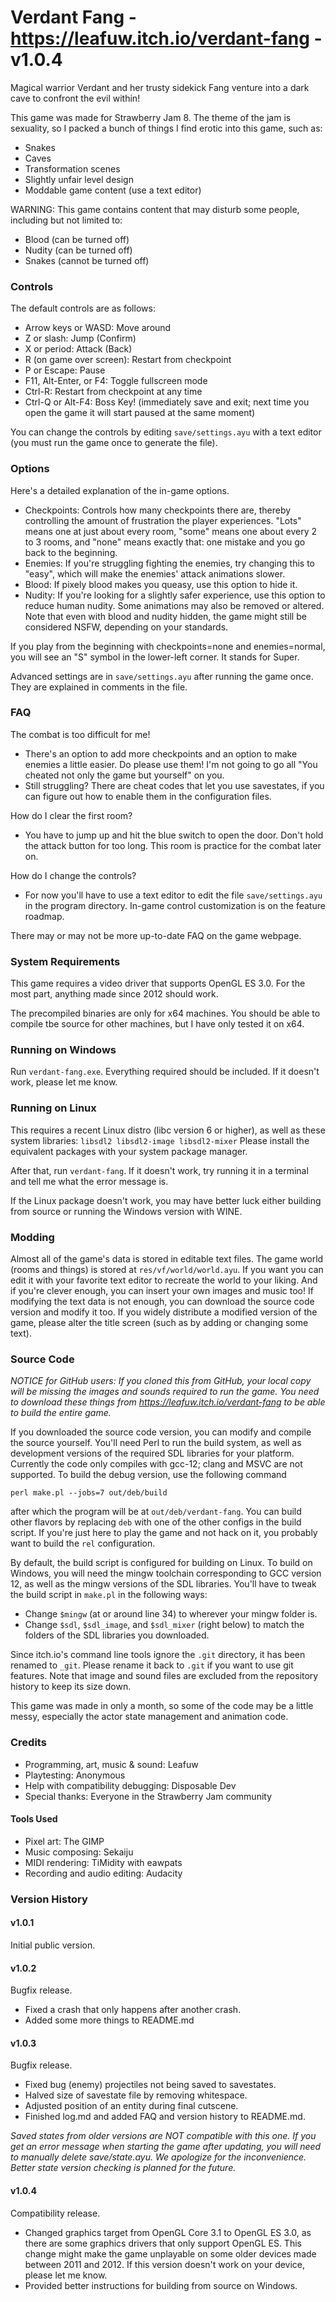 Verdant Fang - https://leafuw.itch.io/verdant-fang - v1.0.4
============

Magical warrior Verdant and her trusty sidekick Fang venture into a dark cave to
confront the evil within!

This game was made for Strawberry Jam 8.  The theme of the jam is sexuality,
so I packed a bunch of things I find erotic into this game, such as:

  - Snakes
  - Caves
  - Transformation scenes
  - Slightly unfair level design
  - Moddable game content (use a text editor)

WARNING: This game contains content that may disturb some people, including but
not limited to:

  - Blood (can be turned off)
  - Nudity (can be turned off)
  - Snakes (cannot be turned off)

### Controls

The default controls are as follows:
  - Arrow keys or WASD: Move around
  - Z or slash: Jump (Confirm)
  - X or period: Attack (Back)
  - R (on game over screen): Restart from checkpoint
  - P or Escape: Pause
  - F11, Alt-Enter, or F4: Toggle fullscreen mode
  - Ctrl-R: Restart from checkpoint at any time
  - Ctrl-Q or Alt-F4: Boss Key! (immediately save and exit; next time you open
    the game it will start paused at the same moment)

You can change the controls by editing `save/settings.ayu` with a text editor
(you must run the game once to generate the file).

### Options

Here's a detailed explanation of the in-game options.

  - Checkpoints: Controls how many checkpoints there are, thereby controlling
    the amount of frustration the player experiences.  "Lots" means one at just
    about every room, "some" means one about every 2 to 3 rooms, and "none"
    means exactly that: one mistake and you go back to the beginning.
  - Enemies: If you're struggling fighting the enemies, try changing this to
    "easy", which will make the enemies' attack animations slower.
  - Blood: If pixely blood makes you queasy, use this option to hide it.
  - Nudity: If you're looking for a slightly safer experience, use this option
    to reduce human nudity.  Some animations may also be removed or altered.
    Note that even with blood and nudity hidden, the game might still be
    considered NSFW, depending on your standards.

If you play from the beginning with checkpoints=none and enemies=normal, you
will see an "S" symbol in the lower-left corner.  It stands for Super.

Advanced settings are in `save/settings.ayu` after running the game once.  They
are explained in comments in the file.

### FAQ

The combat is too difficult for me!

- There's an option to add more checkpoints and an option to make enemies a
  little easier. Do please use them! I'm not going to go all "You cheated not
  only the game but yourself" on you.
- Still struggling? There are cheat codes that let you use savestates, if you
  can figure out how to enable them in the configuration files.

How do I clear the first room?

- You have to jump up and hit the blue switch to open the door. Don't hold the
  attack button for too long. This room is practice for the combat later on.

How do I change the controls?

- For now you'll have to use a text editor to edit the file `save/settings.ayu`
  in the program directory. In-game control customization is on the feature
  roadmap.

There may or may not be more up-to-date FAQ on the game webpage.

### System Requirements

This game requires a video driver that supports OpenGL ES 3.0.  For the most
part, anything made since 2012 should work.

The precompiled binaries are only for x64 machines.  You should be able to
compile tbe source for other machines, but I have only tested it on x64.

### Running on Windows

Run `verdant-fang.exe`.  Everything required should be included.  If it doesn't
work, please let me know.

### Running on Linux

This requires a recent Linux distro (libc version 6 or higher), as well as these
system libraries: `libsdl2 libsdl2-image libsdl2-mixer`
Please install the equivalent packages with your system package manager.

After that, run `verdant-fang`.  If it doesn't work, try running it in a
terminal and tell me what the error message is.

If the Linux package doesn't work, you may have better luck either building from
source or running the Windows version with WINE.

### Modding

Almost all of the game's data is stored in editable text files.  The game world
(rooms and things) is stored at `res/vf/world/world.ayu`.  If you want you can
edit it with your favorite text editor to recreate the world to your liking.
And if you're clever enough, you can insert your own images and music too!  If
modifying the text data is not enough, you can download the source code version
and modify it too.  If you widely distribute a modified version of the game,
please alter the title screen (such as by adding or changing some text).

### Source Code

*NOTICE for GitHub users: If you cloned this from GitHub, your local copy will
be missing the images and sounds required to run the game.  You need to download
these things from https://leafuw.itch.io/verdant-fang to be able to build the
entire game.*

If you downloaded the source code version, you can modify and compile the source
yourself.  You'll need Perl to run the build system, as well as development
versions of the required SDL libraries for your platform.  Currently the code
only compiles with gcc-12; clang and MSVC are not supported.  To build the debug
version, use the following command
```
perl make.pl --jobs=7 out/deb/build
```
after which the program will be at `out/deb/verdant-fang`.  You can build other
flavors by replacing `deb` with one of the other configs in the build script.
If you're just here to play the game and not hack on it, you probably want to
build the `rel` configuration.

By default, the build script is configured for building on Linux.  To build on
Windows, you will need the mingw toolchain corresponding to GCC version 12, as
well as the mingw versions of the SDL libraries.  You'll have to tweak the build
script in `make.pl` in the following ways:

- Change `$mingw` (at or around line 34) to wherever your mingw folder is.
- Change `$sdl`, `$sdl_image`, and `$sdl_mixer` (right below) to match the
  folders of the SDL libraries you downloaded.

Since itch.io's command line tools ignore the `.git` directory, it has been
renamed to `_git`.  Please rename it back to `.git` if you want to use git
features.  Note that image and sound files are excluded from the repository
history to keep its size down.

This game was made in only a month, so some of the code may be a little messy,
especially the actor state management and animation code.

### Credits

- Programming, art, music & sound: Leafuw
- Playtesting: Anonymous
- Help with compatibility debugging: Disposable Dev
- Special thanks: Everyone in the Strawberry Jam community

#### Tools Used

- Pixel art: The GIMP
- Music composing: Sekaiju
- MIDI rendering: TiMidity with eawpats
- Recording and audio editing: Audacity

### Version History

#### v1.0.1

Initial public version.

#### v1.0.2

Bugfix release.

- Fixed a crash that only happens after another crash.
- Added some more things to README.md

#### v1.0.3

Bugfix release.

- Fixed bug (enemy) projectiles not being saved to savestates.
- Halved size of savestate file by removing whitespace.
- Adjusted position of an entity during final cutscene.
- Finished log.md and added FAQ and version history to README.md.

*Saved states from older versions are NOT compatible with this one.  If you get
an error message when starting the game after updating, you will need to
manually delete save/state.ayu.  We apologize for the inconvenience.  Better
state version checking is planned for the future.*

#### v1.0.4

Compatibility release.

- Changed graphics target from OpenGL Core 3.1 to OpenGL ES 3.0, as there are
  some graphics drivers that only support OpenGL ES.  This change might make
  the game unplayable on some older devices made between 2011 and 2012.  If
  this version doesn't work on your device, please let me know.
- Provided better instructions for building from source on Windows.

